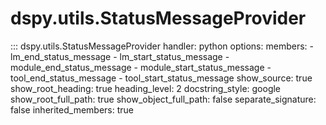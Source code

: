 # dspy.utils.StatusMessageProvider

::: dspy.utils.StatusMessageProvider
    handler: python
    options:
        members:
            - lm_end_status_message
            - lm_start_status_message
            - module_end_status_message
            - module_start_status_message
            - tool_end_status_message
            - tool_start_status_message
        show_source: true
        show_root_heading: true
        heading_level: 2
        docstring_style: google
        show_root_full_path: true
        show_object_full_path: false
        separate_signature: false
        inherited_members: true

